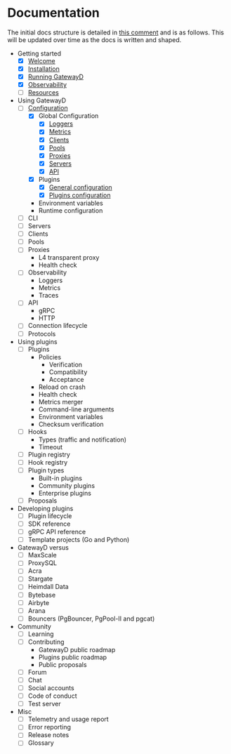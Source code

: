 # Documentation

The initial docs structure is detailed in [this comment](https://github.com/gatewayd-io/docs/issues/1#issuecomment-1442331491) and is as follows. This will be updated over time as the docs is written and shaped.

- Getting started
  - [x] [Welcome](pages/getting-started/01-welcome.md)
  - [x] [Installation](pages/getting-started/02-installation.md)
  - [x] [Running GatewayD](pages/getting-started/03-running-gatewayd.md)
  - [x] [Observability](pages/getting-started/04-observability.md)
  - [ ] [Resources](pages/getting-started/05-resources.md)
- Using GatewayD
  - [ ] [Configuration](pages/using-gatewayd/01-configuration.md)
    - [x] Global Configuration
      - [x] [Loggers](pages/using-gatewayd/01-configuration/01-global-configuration/01-loggers.md)
      - [x] [Metrics](pages/using-gatewayd/01-configuration/01-global-configuration/02-metrics.md)
      - [x] [Clients](pages/using-gatewayd/01-configuration/01-global-configuration/03-clients.md)
      - [x] [Pools](pages/using-gatewayd/01-configuration/01-global-configuration/04-pools.md)
      - [x] [Proxies](pages/using-gatewayd/01-configuration/01-global-configuration/05-proxies.md)
      - [x] [Servers](pages/using-gatewayd/01-configuration/01-global-configuration/06-servers.md)
      - [x] [API](pages/using-gatewayd/01-configuration/01-global-configuration/07-api.md)
    - [x] Plugins
      - [x] [General configuration](pages/using-gatewayd/01-configuration/02-plugins/01-general-configuration.md)
      - [x] [Plugins configuration](pages/using-gatewayd/01-configuration/02-plugins/02-plugins-configuration.md)
    - Environment variables
    - Runtime configuration
  - [ ] CLI
  - [ ] Servers
  - [ ] Clients
  - [ ] Pools
  - [ ] Proxies
    - L4 transparent proxy
    - Health check
  - [ ] Observability
    - Loggers
    - Metrics
    - Traces
  - [ ] API
    - gRPC
    - HTTP
  - [ ] Connection lifecycle
  - [ ] Protocols
- Using plugins
  - [ ] Plugins
    - Policies
      - Verification
      - Compatibility
      - Acceptance
    - Reload on crash
    - Health check
    - Metrics merger
    - Command-line arguments
    - Environment variables
    - Checksum verification
  - [ ] Hooks
    - Types (traffic and notification)
    - Timeout
  - [ ] Plugin registry
  - [ ] Hook registry
  - [ ] Plugin types
    - Built-in plugins
    - Community plugins
    - Enterprise plugins
  - [ ] Proposals
- Developing plugins
  - [ ] Plugin lifecycle
  - [ ] SDK reference
  - [ ] gRPC API reference
  - [ ] Template projects (Go and Python)
- GatewayD versus
  - [ ] MaxScale
  - [ ] ProxySQL
  - [ ] Acra
  - [ ] Stargate
  - [ ] Heimdall Data
  - [ ] Bytebase
  - [ ] Airbyte
  - [ ] Arana
  - [ ] Bouncers (PgBouncer, PgPool-II and pgcat)
- Community
  - [ ] Learning
  - [ ] Contributing
    - GatewayD public roadmap
    - Plugins public roadmap
    - Public proposals
  - [ ] Forum
  - [ ] Chat
  - [ ] Social accounts
  - [ ] Code of conduct
  - [ ] Test server
- Misc
  - [ ] Telemetry and usage report
  - [ ] Error reporting
  - [ ] Release notes
  - [ ] Glossary
